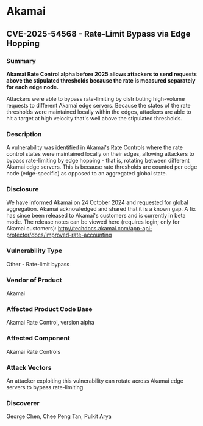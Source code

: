 # Akamai

## CVE-2025-54568 - Rate-Limit Bypass via Edge Hopping 

### Summary

**Akamai Rate Control alpha before 2025 allows attackers to send requests above the stipulated thresholds because the rate is measured separately for each edge node.**

Attackers were able to bypass rate-limiting by distributing high-volume requests to different Akamai edge servers. Because the states of the rate thresholds were maintained locally within the edges, attackers are able to hit a target at high velocity that's well above the stipulated thresholds. 

### Description

A vulnerability was identified in Akamai's Rate Controls where the rate control states were maintained locally on their edges, allowing attackers to bypass rate-limiting by edge hopping - that is, rotating between different Akamai edge servers. 
This is because rate thresholds are counted per edge node (edge-specific) as opposed to an aggregated global state.  

### Disclosure
We have informed Akamai on 24 October 2024 and requested for global aggregation. Akamai acknowledged and shared that it is a known gap. A fix has since been released to Akamai's customers and is currently in beta mode. The release notes can be viewed here (requires login; only for Akamai customers):
http://techdocs.akamai.com/app-api-protector/docs/improved-rate-accounting

### Vulnerability Type

Other - Rate-limit bypass

### Vendor of Product

Akamai

### Affected Product Code Base

Akamai Rate Control, version alpha

### Affected Component

Akamai Rate Controls

### Attack Vectors
An attacker exploiting this vulnerability can rotate across Akamai edge servers to bypass rate-limiting. 

### Discoverer

George Chen, Chee Peng Tan, Pulkit Arya
